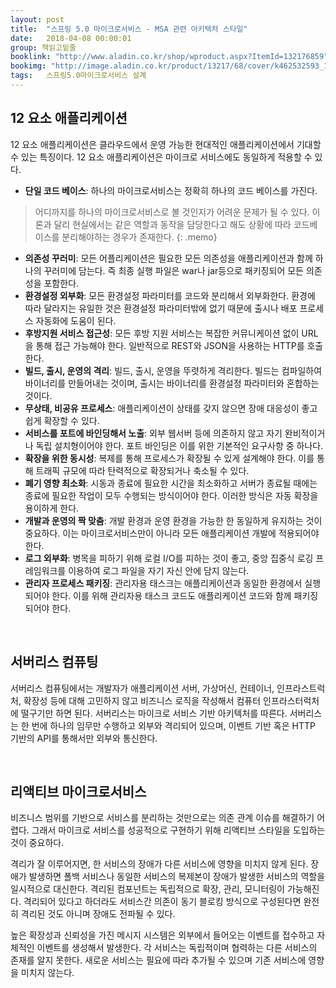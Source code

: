 ```yaml
---
layout: post
title:  "스프링 5.0 마이크로서비스 - MSA 관련 아키텍처 스타일"
date:   2018-04-08 00:00:01
group: 책읽고밑줄
booklink: "http://www.aladin.co.kr/shop/wproduct.aspx?ItemId=132176859"
bookimg: "http://image.aladin.co.kr/product/13217/68/cover/k462532593_1.jpg"
tags:	스프링5.0마이크로서비스 설계 
---
```


## 12 요소 애플리케이션
12 요소 애플리케이션은 클라우드에서 운영 가능한 현대적인 애플리케이션에서 기대할 수 있는 특징이다. 12 요소 애플리케이션은 마이크로 서비스에도 동일하게 적용할 수 있다. 

- **단일 코드 베이스**: 하나의 마이크로서비스는 정확히 하나의 코드 베이스를 가진다. 

> 어디까지를 하나의 마이크로서비스로 볼 것인지가 어려운 문제가 될 수 있다. 이론과 달리 현실에서는 같은 역할과 동작을 담당한다고 해도 상황에 따라 코드베이스를 분리해야하는 경우가 존재한다.
{: .memo}


- **의존성 꾸러미**: 모든 어플리케이션은 필요한 모든 의존성을 애플리케이션과 함께 하나의 꾸러미에 담는다. 즉 최종 실행 파일은  war나 jar등으로 패키징되어 모든 의존성을 포함한다. 
- **환경설정 외부화**: 모든 환경설정 파라미터를 코드와 분리해서 외부화한다. 환경에 따라 달라지는 유일한 것은 환경설정 파라미터밖에 없기 때문에 출시나 배포 프로세스 자동화에 도움이 된다. 
- **후방지원 서비스 접근성**: 모든 후방 지원 서비스는 복잡한 커뮤니케이션 없이 URL을 통해 접근 가능해야 한다. 일반적으로 REST와 JSON을 사용하는 HTTP를 호출한다. 
- **빌드, 출시, 운영의 격리**: 빌드, 출시, 운영을 뚜렷하게 격리한다. 빌드는 컴파일하여 바이너리를 만들어내는 것이며, 출시는 바이너리를 환경설정 파라미터와 혼합하는 것이다. 
- **무상태, 비공유 프로세스**: 애플리케이션이 상태를 갖지 않으면 장애 대응성이 좋고 쉽게 확장할 수 있다. 
- **서비스를 포트에 바인딩해서 노출**: 외부 웹서버 등에 의존하지 않고 자기 완비적이거나 독립 설치형이어야 한다. 포트 바인딩은 이를 위한 기본적인 요구사항 중 하나다. 
- **확장을 위한 동시성**: 복제를 통해 프로세스가 확장될 수 있게 설계해야 한다. 이를 통해 트래픽 규모에 따라 탄력적으로 확장되거나 축소될 수 있다. 
- **폐기 영향 최소화**: 시동과 종료에 필요한 시간을 최소화하고 서버가 종료될 때에는 종료에 필요한 작업이 모두 수행되는 방식이어야 한다. 이러한 방식은 자동 확장을 용이하게 한다.
- **개발과 운영의 짝 맞춤**: 개발 환경과 운영 환경을 가능한 한 동일하게 유지하는 것이 중요하다. 이는 마이크로서비스만이 아니라  모든 애플리케이션 개발에 적용되어야 한다. 
- **로그 외부화**: 병목을 피하기 위해 로컬 I/O를 피하는 것이 좋고, 중앙 집중식 로깅 프레임워크를 이용하여 로그 파일을 자기 자신 안에 담지 않는다. 
- **관리자 프로세스 패키징**: 관리자용 태스크는 애플리케이션과 동일한 환경에서 실행되어야 한다. 이를 위해 관리자용 태스크 코드도 애플리케이션 코드와 함께 패키징되어야 한다. 

<br/>

## 서버리스 컴퓨팅
서버리스 컴퓨팅에서는 개발자가 애플리케이션 서버, 가상머신, 컨테이너, 인프라스트럭처, 확장성 등에 대해 고민하지 않고 비즈니스 로직을 작성해서 컴퓨터 인프라스터럭처에 떨구기만 하면 된다. 서버리스는 마이크로 서비스 기반 아키텍처를 따른다. 서버리스는 한 번에 하나의 임무만 수행하고 외부와 격리되어 있으며, 이벤트 기반 혹은 HTTP 기반의 API를 통해서만 외부와 통신한다. 

<br/>

## 리액티브 마이크로서비스
비즈니스 범위를 기반으로 서비스를 분리하는 것만으로는 의존 관계 이슈를 해결하기 어렵다. 그래서 마이크로 서비스를 성공적으로 구현하기 위해 리액티브 스타일을 도입하는 것이 중요하다. 

격리가 잘 이루어지면, 한 서비스의 장애가 다른 서비스에 영향을 미치지 않게 된다. 장애가 발생하면 폴백 서비스나 동일한 서비스의 복제본이 장애가 발생한 서비스의 역할을 일시적으로 대신한다. 격리된 컴포넌트는 독립적으로 확장, 관리, 모니터링이 가능해진다. 격리되어 있다고 하더라도 서비스간 의존이 동기 블로킹 방식으로 구성된다면 완전히 격리된 것도 아니며 장애도 전파될 수 있다.  

높은 확장성과 신뢰성을 가진 메시지 시스템은 외부에서 들어오는 이벤트를 접수하고 자체적인 이벤트를 생성해서 발생한다. 각 서비스는 독립적이며 협력하는 다른 서비스의 존재를 알지 못한다. 새로운 서비스는 필요에 따라 추가될 수 있으며 기존 서비스에 영향을 미치지 않는다. 

<br/>